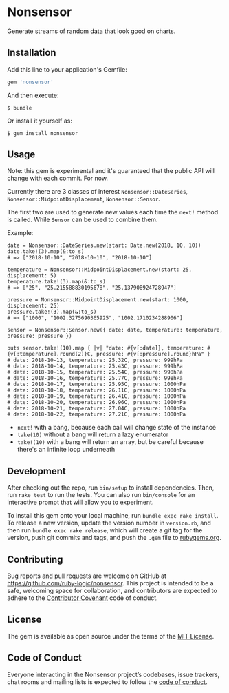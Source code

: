 # Nonsensor

Generate streams of random data that look good on charts.

## Installation

Add this line to your application's Gemfile:

```ruby
gem 'nonsensor'
```

And then execute:

    $ bundle

Or install it yourself as:

    $ gem install nonsensor

## Usage

Note: this gem is experimental and it's guaranteed that the public API will change with each commit. For now.

Currently there are 3 classes of interest `Nonsensor::DateSeries`, `Nonsensor::MidpointDisplacement`, `Nonsensor::Sensor`.

The first two are used to generate new values each time the `next!` method is called. While `Sensor` can be used to combine them.

Example:

```
date = Nonsensor::DateSeries.new(start: Date.new(2018, 10, 10))
date.take!(3).map(&:to_s)
# => ["2018-10-10", "2018-10-10", "2018-10-10"]

temperature = Nonsensor::MidpointDisplacement.new(start: 25, displacement: 5)
temperature.take!(3).map(&:to_s)
# => ["25", "25.215588830195678", "25.137908924728947"]

pressure = Nonsensor::MidpointDisplacement.new(start: 1000, displacement: 25)
pressure.take!(3).map(&:to_s)
# => ["1000", "1002.3275690365925", "1002.1710234288906"]

sensor = Nonsensor::Sensor.new({ date: date, temperature: temperature, pressure: pressure })

puts sensor.take!(10).map { |v| "date: #{v[:date]}, temperature: #{v[:temperature].round(2)}C, pressure: #{v[:pressure].round}hPa" }
# date: 2018-10-13, temperature: 25.32C, pressure: 999hPa
# date: 2018-10-14, temperature: 25.43C, pressure: 999hPa
# date: 2018-10-15, temperature: 25.54C, pressure: 998hPa
# date: 2018-10-16, temperature: 25.77C, pressure: 998hPa
# date: 2018-10-17, temperature: 25.95C, pressure: 1000hPa
# date: 2018-10-18, temperature: 26.11C, pressure: 1000hPa
# date: 2018-10-19, temperature: 26.41C, pressure: 1000hPa
# date: 2018-10-20, temperature: 26.96C, pressure: 1000hPa
# date: 2018-10-21, temperature: 27.04C, pressure: 1000hPa
# date: 2018-10-22, temperature: 27.21C, pressure: 1000hPa
```

- `next!` with a bang, because each call will change state of the instance
- `take(10)` without a bang will return a lazy enumerator
- `take!(10)` with a bang will return an array, but be careful because there's an infinite loop underneath

## Development

After checking out the repo, run `bin/setup` to install dependencies. Then, run `rake test` to run the tests. You can also run `bin/console` for an interactive prompt that will allow you to experiment.

To install this gem onto your local machine, run `bundle exec rake install`. To release a new version, update the version number in `version.rb`, and then run `bundle exec rake release`, which will create a git tag for the version, push git commits and tags, and push the `.gem` file to [rubygems.org](https://rubygems.org).

## Contributing

Bug reports and pull requests are welcome on GitHub at https://github.com/ruby-logic/nonsensor. This project is intended to be a safe, welcoming space for collaboration, and contributors are expected to adhere to the [Contributor Covenant](http://contributor-covenant.org) code of conduct.

## License

The gem is available as open source under the terms of the [MIT License](https://opensource.org/licenses/MIT).

## Code of Conduct

Everyone interacting in the Nonsensor project’s codebases, issue trackers, chat rooms and mailing lists is expected to follow the [code of conduct](https://github.com/ruby-logic/nonsensor/blob/master/CODE_OF_CONDUCT.md).
